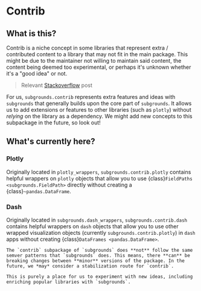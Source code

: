# Contrib

## What is this?
Contrib is a niche concept in some libraries that represent extra / contributed content to a library that may not fit in the main package. This might be due to the maintainer not willing to maintain said content, the content being deemed too experimental, or perhaps it's unknown whether it's a "good idea" or not.

> Relevant [Stackoverflow](https://softwareengineering.stackexchange.com/questions/252053/whats-in-the-contrib-folder) post

For us, `subgrounds.contrib` represents extra features and ideas with `subgrounds` that generally builds upon the core part of `subgrounds`. It allows us to add extensions or features to other libraries (such as `plotly`) without *relying* on the library as a dependency. We might add new concepts to this subpackage in the future, so look out!

## What's currently here?

### Plotly
Originally located in `plotly_wrappers`, `subgrounds.contrib.plotly` contains helpful wrappers on `plotly` objects that allow you to use {class}`FieldPaths <subgrounds.FieldPath>` directly without creating a {class}`~pandas.DataFrame`.

### Dash
Originally located in `subgrounds.dash_wrappers`, `subgrounds.contrib.dash` contains helpful wrappers on `dash` objects that allow you to use other wrapped visualization objects (currently `subgrounds.contrib.plotly`) in `dash` apps without creating {class}`DataFrames <pandas.DataFrame>`.

```{warning}
The `contrib` subpackage of `subgrounds` does **not** follow the same semver patterns that `subgrounds` does. This means, there **can** be breaking changes between **minor** versions of the package. In the future, we *may* consider a stabilization route for `contrib`.

This is purely a place for us to experiment with new ideas, including enriching popular libraries with `subgrounds`.
```
